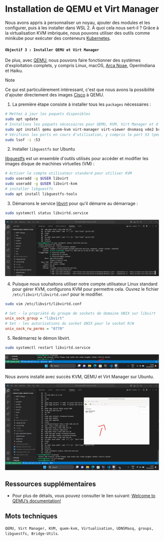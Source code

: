 # Installation de QEMU et Virt Manager

Nous avons appris à personnaliser un noyau, ajouter des modules et les configurer, puis à les installer dans WSL 2. À quoi cela nous sert-il ? Grâce à la virtualisation KVM imbriquée, nous pouvons utiliser des outils comme minikube pour exécuter des conteneurs [Kubernetes](https://kubernetes.io/). 

#### `Objectif 3 : Installer QEMU et Virt Manager`

De plus, avec [QEMU](https://www.qemu.org/), nous pouvons faire fonctionner des systèmes d'exploitation complets, y compris Linux, macOS, [Arca Noae](https://www.arcanoae.com/), OpenIndiana et Haiku. 

> [!NOTE]
> Ce qui est particulièrement intéressant, c'est que nous avons la possibilité d'ajouter directement des images [Cisco](https://www.cisco.com/) à QEMU.

1. La première étape consiste à installer tous les `packages` nécessaires :

```bash
# Mettez à jour les paquets disponibles
sudo apt update
# Installons les paquets nécessaires pour QEMU, KVM, Virt Manager et d'autres utilitaires
sudo apt install qemu quem-kvm virt-manager virt-viewer dnsmasq vde2 bridge-utils netcat-openbsd dmidecode
# Vérifions les ports en cours d'utilisation, y compris le port 53 (peut être utile pour DNS)
sudo lsof -i :53
```

2. Installer `libguestfs` sur Ubuntu

[libguestfs](https://www.libguestfs.org/) est un ensemble d'outils utilisés pour accéder et modifier les images disque de machines virtuelles (VM) :

```bash
# Activer le compte utilisateur standard pour utiliser KVM
sudo useradd -g $USER libvirt
sudo useradd -g $USER libvirt-kvm
# installer libguestfs
sudo apt install libguestfs-tools
```

3. Démarrons le service [libvirt](https://libvirt.org/index.html) pour qu'il démarre au démarrage :

```bash
sudo systemctl status libvirtd.service
```
![libvirtd.service](../images/libvirtd.jpg)

4. Puisque nous souhaitons utiliser notre compte utilisateur Linux standard pour gérer KVM, configurons KVM pour permettre cela. Ouvrez le fichier `/etc/libvirt/libvirtd.conf` pour le modifier.

```bash
sudo vim /etc/libvirt/libvirtd.conf
```

```ini
# Set - la propriété du groupe de sockets de domaine UNIX sur libvirt
unix_sock_group = "libvirt"
# Set - les autorisations du socket UNIX pour le socket R/W
unix_sock_rw_perms = "0770"
```

5. Redémarrez le démon libvirt.

```bash
sudo systemctl restart libvirtd.service
```
![groups](../images/groups.jpg)

Nous avons installé avec succès KVM, QEMU et Virt Manager sur Ubuntu.

![virt-manager](../images/virtmanager.jpg)

## Ressources supplémentaires

- Pour plus de détails, vous pouvez consulter le lien suivant: [Welcome to QEMU’s documentation!](https://www.qemu.org/docs/master/index.html)

## Mots techniques

`QEMU, Virt Manager, KVM, quem-kvm, Virtualisation, UDNSMasq, groups, libguestfs, Bridge-Utils`.